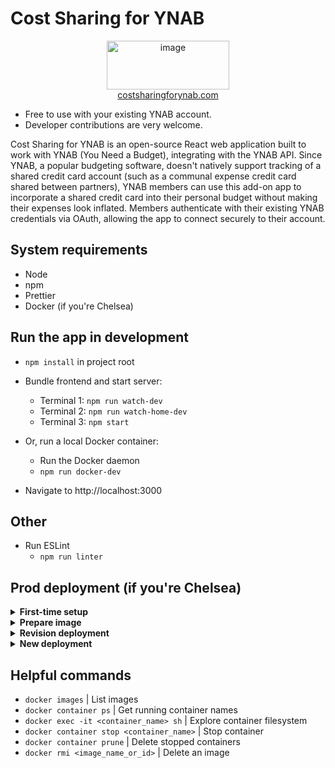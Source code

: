 # Cost Sharing for YNAB

<p align="center">
  <img width="196" height="78" alt="image" src="https://github.com/user-attachments/assets/aa7ec5ed-2b8f-40af-9d9c-810ca0644796" />
  <br />
  <a href="https://costsharingforynab.com" target="_blank" rel="noreferrer">
    costsharingforynab.com
  </a>
</p>

- Free to use with your existing YNAB account.
- Developer contributions are very welcome.

Cost Sharing for YNAB is an open-source React web application built to work with YNAB (You Need a Budget), integrating with the YNAB API. Since YNAB, a popular budgeting software, doesn't natively support tracking of a shared credit card account (such as a communal expense credit card shared between partners), YNAB members can use this add-on app to incorporate a shared credit card into their personal budget without making their expenses look inflated. Members authenticate with their existing YNAB credentials via OAuth, allowing the app to connect securely to their account.

## System requirements

- Node
- npm
- Prettier
- Docker (if you're Chelsea)

## Run the app in development

- `npm install` in project root

- Bundle frontend and start server:

  - Terminal 1: `npm run watch-dev`
  - Terminal 2: `npm run watch-home-dev`
  - Terminal 3: `npm start`

- Or, run a local Docker container:

  - Run the Docker daemon
  - `npm run docker-dev`

- Navigate to http://localhost:3000

## Other

- Run ESLint
  - `npm run linter`

## Prod deployment (if you're Chelsea)

<details>

<summary><strong>First-time setup</strong></summary>

- Install Docker

- Create a Google Cloud project, then:

  - In Artifact Registry, create new Docker image repository
    - Take note of the repository's host name (such as `us-west1-docker.pkg.dev`)
  - Create a service account with the Artifact Registry Writer role and a private key. Save the private key
  - Run the Docker daemon
  - Authenticate to the repository
    - Install [Google Cloud CLI](https://cloud.google.com/sdk/docs/install)
    - `source ~/.zshrc`
    - `gcloud init` (choose this app's Google project)
    - `gcloud auth login`
    - `gcloud auth activate-service-account --key-file=<path_to_key_file>`
      - Use the Artifact Registry Writer service account's private key
      - `gcloud iam service-accounts list` can be used to get the exact service account name
    - `gcloud auth configure-docker <repository_host_name_from_earlier_step>`
    - `cat <path_to_key_file> | docker login -u _json_key --password-stdin https://<repository_host_name_from_earlier_step>`
  - Build, tag, and push first image:
    - `npm run docker-build` or `npm run docker-build-apple-silicon`
    - `docker tag <image_id_or_name> <repository_host_name_from_earlier_step>/<project_id>/<repository_name>/cs4y`
    - `docker push <repository_host_name_from_step_1>/<project_id>/<repository_name>/cs4y`

</details>

<details>
<summary><strong>Prepare image</strong></summary>

- Run the Docker daemon

- `gcloud auth login`

- `npm run push-new-docker-image`

</details>

<details>
<summary><strong>Revision deployment</strong></summary>

- Click the running service in Google Cloud Run

- Click "Edit & deploy a new revision"

- Select latest image in "Container image URL" field

- "Deploy"

</details>

<details>
<summary><strong>New deployment</strong></summary>

- Click "Deploy container" in Google Cloud Run
- "Deploy one revision from an existing container image"
- Select the `latest` image
- Enter a service name
- Select a region
- "Allow unauthenticated invocations" (required for a public website)
- CPU allocation preference
- Enter preferred minimum instances
- Select "All" under Ingress Control
- Container settings
  - Enter `80` as the container port
- "Create"
- Navigate to the generated URL
- Domain mapping:

  - Go to Cloud Run Domain Mappings
  - "Add mapping"
  - Follow prompts (use the Google Search Console option to verify the domain)
  - When done, cert issuance will automatically begin

</details>

## Helpful commands

- `docker images` | List images
- `docker container ps` | Get running container names
- `docker exec -it <container_name> sh` | Explore container filesystem
- `docker container stop <container_name>` | Stop container
- `docker container prune` | Delete stopped containers
- `docker rmi <image_name_or_id>` | Delete an image
